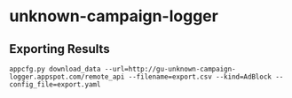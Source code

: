 unknown-campaign-logger
=======================

## Exporting Results
    appcfg.py download_data --url=http://gu-unknown-campaign-logger.appspot.com/remote_api --filename=export.csv --kind=AdBlock --config_file=export.yaml
